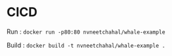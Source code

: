 # CICD

Run : `docker run -p80:80 nvneetchahal/whale-example`

Build : `docker build -t nvneetchahal/whale-example .`
